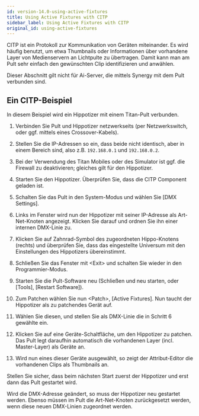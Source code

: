 ```yaml
---
id: version-14.0-using-active-fixtures
title: Using Active Fixtures with CITP
sidebar_label: Using Active Fixtures with CITP
original_id: using-active-fixtures
---
```


CITP ist ein Protokoll zur Kommunikation von Geräten miteinander. Es
wird häufig benutzt, um etwa Thumbnails oder Informationen über
vorhandene Layer von Medienservern an Lichtpulte zu übertragen. Damit
kann man am Pult sehr einfach den gewünschten Clip identifizieren und
anwählen.

Dieser Abschnitt gilt nicht für Ai-Server, die mittels Synergy mit dem
Pult verbunden sind.

Ein CITP-Beispiel
-----------------

In diesem Beispiel wird ein Hippotizer mit einem Titan-Pult verbunden.

1.	Verbinden Sie Pult und Hippotizer netzwerkseits (per Netzwerkswitch,
	oder ggf. mittels eines Crossover-Kabels).

2.	Stellen Sie die IP-Adressen so ein, dass beide nicht identisch, aber
	in einem Bereich sind, also z.B. `192.168.0.1` und `192.168.0.2`.

3.	Bei der Verwendung des Titan Mobiles oder des Simulator ist ggf. die
	Firewall zu deaktivieren; gleiches gilt für den Hippotizer.

4.	Starten Sie den Hippotizer. Überprüfen Sie, dass die CITP
	Component geladen ist.

5.	Schalten Sie das Pult in den System-Modus und wählen Sie \[DMX
	Settings\].

6.	Links im Fenster wird nun der Hippotizer mit seiner IP-Adresse als
	Art-Net-Knoten angezeigt. Klicken Sie darauf und ordnen Sie ihn einer
	internen DMX-Linie zu.

7. 	Klicken Sie auf Zahnrad-Symbol des zugeordneten Hippo-Knotens (rechts)
	und überprüfen Sie, dass das eingestellte Universum mit den Einstellungen 
	des Hippotizers übereinstimmt.

8.	Schließen Sie das Fenster mit \<Exit\> und schalten Sie wieder in
	den Programmier-Modus.

9.	Starten Sie die Pult-Software neu (Schließen und neu starten, oder
	\[Tools\], \[Restart Software\]).

10.	Zum Patchen wählen Sie nun \<Patch\>, \[Active Fixtures\]. Nun
	taucht der Hippotizer als zu patchendes Gerät auf.

11.	Wählen Sie diesen, und stellen Sie als DMX-Linie die in Schritt
	6 gewählte ein.

12.	Klicken Sie auf eine Geräte-Schaltfläche, um den Hippotizer zu
	patchen. Das Pult legt daraufhin automatisch die vorhandenen Layer
	(incl. Master-Layer) als Geräte an.

13.	Wird nun eines dieser Geräte ausgewählt, so zeigt der
	Attribut-Editor die vorhandenen Clips als Thumbnails an.

Stellen Sie sicher, dass beim nächsten Start zuerst der Hippotizer und
erst dann das Pult gestartet wird.

Wird die DMX-Adresse geändert, so muss der Hippotizer neu gestartet
werden. Ebenso müssen im Pult die Art-Net-Knoten zurückgesetzt werden,
wenn diese neuen DMX-Linien zugeordnet werden.
